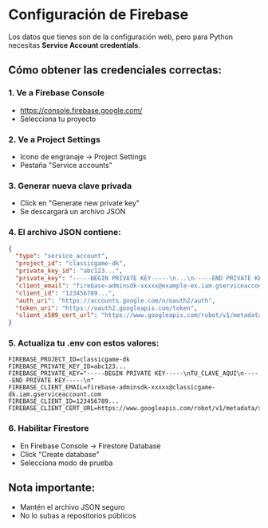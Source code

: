 # Configuración de Firebase

Los datos que tienes son de la configuración web, pero para Python necesitas **Service Account credentials**.

## Cómo obtener las credenciales correctas:

### 1. Ve a Firebase Console
- https://console.firebase.google.com/
- Selecciona tu proyecto

### 2. Ve a Project Settings
- Icono de engranaje → Project Settings
- Pestaña "Service accounts"

### 3. Generar nueva clave privada
- Click en "Generate new private key"
- Se descargará un archivo JSON

### 4. El archivo JSON contiene:
```json
{
  "type": "service_account",
  "project_id": "classicgame-dk",
  "private_key_id": "abc123...",
  "private_key": "-----BEGIN PRIVATE KEY-----\n...\n-----END PRIVATE KEY-----\n",
  "client_email": "firebase-adminsdk-xxxxx@example-ex.iam.gserviceaccount.com",
  "client_id": "123456789...",
  "auth_uri": "https://accounts.google.com/o/oauth2/auth",
  "token_uri": "https://oauth2.googleapis.com/token",
  "client_x509_cert_url": "https://www.googleapis.com/robot/v1/metadata/x509/..."
}
```

### 5. Actualiza tu .env con estos valores:
```
FIREBASE_PROJECT_ID=classicgame-dk
FIREBASE_PRIVATE_KEY_ID=abc123...
FIREBASE_PRIVATE_KEY="-----BEGIN PRIVATE KEY-----\nTU_CLAVE_AQUI\n-----END PRIVATE KEY-----\n"
FIREBASE_CLIENT_EMAIL=firebase-adminsdk-xxxxx@classicgame-dk.iam.gserviceaccount.com
FIREBASE_CLIENT_ID=123456789...
FIREBASE_CLIENT_CERT_URL=https://www.googleapis.com/robot/v1/metadata/x509/...
```

### 6. Habilitar Firestore
- En Firebase Console → Firestore Database
- Click "Create database"
- Selecciona modo de prueba

## Nota importante:
- Mantén el archivo JSON seguro
- No lo subas a repositorios públicos